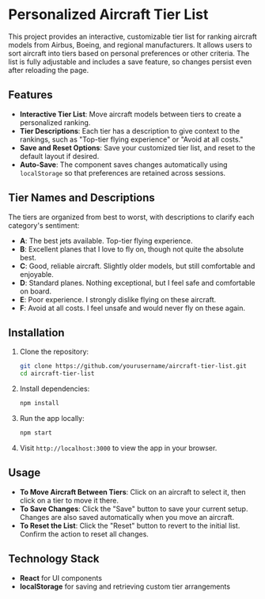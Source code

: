 # Personalized Aircraft Tier List

This project provides an interactive, customizable tier list for ranking aircraft models from Airbus, Boeing, and regional manufacturers. It allows users to sort aircraft into tiers based on personal preferences or other criteria. The list is fully adjustable and includes a save feature, so changes persist even after reloading the page.

## Features

- **Interactive Tier List**: Move aircraft models between tiers to create a personalized ranking.
- **Tier Descriptions**: Each tier has a description to give context to the rankings, such as "Top-tier flying experience" or "Avoid at all costs."
- **Save and Reset Options**: Save your customized tier list, and reset to the default layout if desired.
- **Auto-Save**: The component saves changes automatically using `localStorage` so that preferences are retained across sessions.

## Tier Names and Descriptions

The tiers are organized from best to worst, with descriptions to clarify each category's sentiment:

- **A**: The best jets available. Top-tier flying experience.
- **B**: Excellent planes that I love to fly on, though not quite the absolute best.
- **C**: Good, reliable aircraft. Slightly older models, but still comfortable and enjoyable.
- **D**: Standard planes. Nothing exceptional, but I feel safe and comfortable on board.
- **E**: Poor experience. I strongly dislike flying on these aircraft.
- **F**: Avoid at all costs. I feel unsafe and would never fly on these again.

## Installation

1. Clone the repository:
   ```bash
   git clone https://github.com/yourusername/aircraft-tier-list.git
   cd aircraft-tier-list
   ```

2. Install dependencies:
   ```bash
   npm install
   ```

3. Run the app locally:
   ```bash
   npm start
   ```

4. Visit `http://localhost:3000` to view the app in your browser.

## Usage

- **To Move Aircraft Between Tiers**: Click on an aircraft to select it, then click on a tier to move it there.
- **To Save Changes**: Click the "Save" button to save your current setup. Changes are also saved automatically when you move an aircraft.
- **To Reset the List**: Click the "Reset" button to revert to the initial list. Confirm the action to reset all changes.

## Technology Stack

- **React** for UI components
- **localStorage** for saving and retrieving custom tier arrangements
